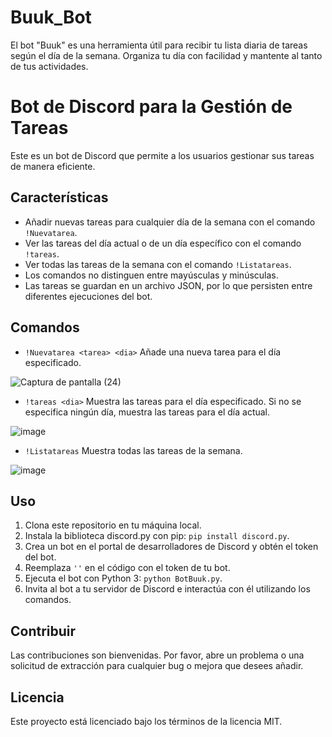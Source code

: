 # Buuk_Bot

El bot "Buuk" es una herramienta útil para recibir tu lista diaria de tareas según el día de la semana. Organiza tu día con facilidad y mantente al tanto de tus actividades.
# Bot de Discord para la Gestión de Tareas

Este es un bot de Discord que permite a los usuarios gestionar sus tareas de manera eficiente.

## Características

- Añadir nuevas tareas para cualquier día de la semana con el comando `!Nuevatarea`.
- Ver las tareas del día actual o de un día específico con el comando `!tareas`.
- Ver todas las tareas de la semana con el comando `!Listatareas`.
- Los comandos no distinguen entre mayúsculas y minúsculas.
- Las tareas se guardan en un archivo JSON, por lo que persisten entre diferentes ejecuciones del bot.

## Comandos

- `!Nuevatarea <tarea> <dia>` Añade una nueva tarea para el día especificado.


![Captura de pantalla (24)](https://github.com/Aleexqnder/Buuk_Bot/assets/105314851/1eefa15d-c7bd-475d-be97-c4355056a713)
- `!tareas <dia>` Muestra las tareas para el día especificado. Si no se especifica ningún día, muestra las tareas para el día actual.


![image](https://github.com/Aleexqnder/Buuk_Bot/assets/105314851/135a392c-f4dd-45e7-a71b-7c3fab11cf34)

- `!Listatareas` Muestra todas las tareas de la semana.


![image](https://github.com/Aleexqnder/Buuk_Bot/assets/105314851/85e3dfbf-1c3f-414f-a135-e4fa511c9ab1)


## Uso

1. Clona este repositorio en tu máquina local.
2. Instala la biblioteca discord.py con pip: `pip install discord.py`.
3. Crea un bot en el portal de desarrolladores de Discord y obtén el token del bot.
4. Reemplaza `''` en el código con el token de tu bot.
5. Ejecuta el bot con Python 3: `python BotBuuk.py`.
6. Invita al bot a tu servidor de Discord e interactúa con él utilizando los comandos.

## Contribuir

Las contribuciones son bienvenidas. Por favor, abre un problema o una solicitud de extracción para cualquier bug o mejora que desees añadir.

## Licencia

Este proyecto está licenciado bajo los términos de la licencia MIT.
